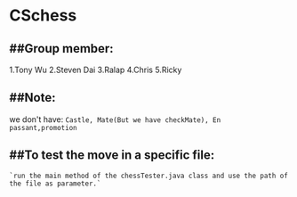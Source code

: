 # CSchess


##Group member:
--------------
1.Tony Wu
2.Steven Dai
3.Ralap
4.Chris
5.Ricky

##Note: 
---------------
we don't have: 
`Castle, Mate(But we have checkMate), En passant,promotion`

##To test the move in a specific file:
-------------
    `run the main method of the chessTester.java class and use the path of the file as parameter.`
